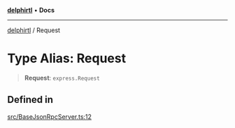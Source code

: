 [**delphirtl**](../README.md) • **Docs**

***

[delphirtl](../globals.md) / Request

# Type Alias: Request

> **Request**: `express.Request`

## Defined in

[src/BaseJsonRpcServer.ts:12](https://github.com/chuacw/delphirtl/blob/b2d86277a5251f0037cf01044224c3e29dc4c6be/src/BaseJsonRpcServer.ts#L12)
